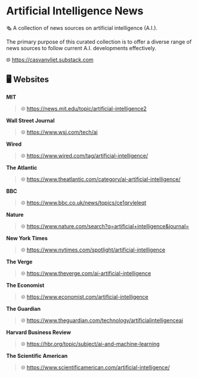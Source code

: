 # Artificial Intelligence News

🗞️ A collection of news sources on artificial intelligence (A.I.).

The primary purpose of this curated collection is to offer a diverse range of news sources to follow current A.I. developments effectively.

🌐 https://casvanvliet.substack.com

## 🖥️ Websites

**MIT**

> 🌐 https://news.mit.edu/topic/artificial-intelligence2

**Wall Street Journal**

> 🌐 https://www.wsj.com/tech/ai

**Wired**

> 🌐 https://www.wired.com/tag/artificial-intelligence/

**The Atlantic**

> 🌐 https://www.theatlantic.com/category/ai-artificial-intelligence/

**BBC** 

> 🌐 https://www.bbc.co.uk/news/topics/ce1qrvleleqt

**Nature**

> 🌐 https://www.nature.com/search?q=artificial+intelligence&journal=

**New York Times**

> 🌐 https://www.nytimes.com/spotlight/artificial-intelligence

**The Verge**

> 🌐 https://www.theverge.com/ai-artificial-intelligence

**The Economist**

> 🌐 https://www.economist.com/artificial-intelligence

**The Guardian**

> 🌐 https://www.theguardian.com/technology/artificialintelligenceai

**Harvard Business Review**

> 🌐 https://hbr.org/topic/subject/ai-and-machine-learning

**The Scientific American**

> 🌐 https://www.scientificamerican.com/artificial-intelligence/

